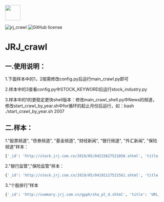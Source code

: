<div align="left">
    <img src='https://ftp.bmp.ovh/imgs/2020/08/b77a8439ea51e080.jpg' height="50" width="50" >
 </div>


![jrj_crawl](https://badgen.net/badge/JRJ/crawl?icon=github)
![GitHub license](https://badgen.net/github/license/HUANGZHIHAO1994/JRJ_crawl?color=green)

# JRJ_crawl

## 一.使用说明：

1.下面样本中的1，2按需修改config.py后运行main_crawl.py即可

2.样本中的3查看config.py中STOCK_KEYWORD后运行stock_industry.py

3.样本中的1的更稳定更快shell版本：修改main_crawl_shell.py中News的频道，修改start_crawl_by_year.sh中for循环的起止月份后运行，如：bash ./start_crawl_by_year.sh 2007 


## 二.样本：

1."股票频道", "债券频道", "基金频道", "财经新闻", "银行频道", "外汇新闻", "保险频道"样本：

```python
{'_id': 'http://stock.jrj.com.cn/2019/05/04215627521858.shtml', 'title': '国金证券：美股的估值优势目前不复存在', 'url': 'http://stock.jrj.com.cn/2019/05/04215627521858.shtml', 'keyword': '', 'create_time': '2019-05-04 21:56:00', 'source': '证券时报网', 'content': '  证券时报e公司讯，国金证券(行情600109,诊股)认为，客观上讲，随着美股不断的创出历史新高，美股的估值优势目前不复存在，当前美股的估值处于历史估值中位数以上（尽管还没触及到历史的估值高点），后续美股的上涨更多的依赖于上市公司持续优异的业绩驱动，而这由美国自身经济和核心竞争力所决定。数据显示，截至于4月底，标普500指数、纳斯达克指数估值分别为19.1倍、34.5倍，高于2010年以来历史均值水平。', 'year': 2019, 'crawl_time': '2020-09-03 16:06:44'}
```

2."银行监管","保险监管"样本：

```python
{'_id': 'http://stock.jrj.com.cn/2019/05/04192127521561.shtml', 'title': '财政部长出席亚洲开发银行理事会第52届年会', 'url': 'http://stock.jrj.com.cn/2019/05/04192127521561.shtml', 'keyword': '', 'create_time': '2019-05-04 19:21:00', 'source': '证券时报网', 'content': '  证券时报e公司讯，5月3-4日，亚洲开发银行理事会第52届年会在斐济楠迪举行，财政部长刘昆率中国代表团出席会议。刘昆指出，在全球经济放缓、下行风险突出的背景下，亚太各国要结合本国国情，采取适当的宏观经济政策，保持经济稳定增长；要坚持多边主义，实现区域经济互利共赢；要有效防控金融风险，维护亚太经济金融稳定。中国政府不断创新和完善宏观调控、实施更大规模减税降费、防范和化解系统性金融风险，推动高质量发展。', 'year': 2019, 'crawl_time': '2020-09-03 08:13:02'}
```



3.“个股排行”样本

```python
{'_id': 'http://summary.jrj.com.cn/gpph/sha_pl_d.shtml', 'title': 'URL_INCREASE_H', 'url': 'http://summary.jrj.com.cn/gpph/sha_pl_d.shtml', 'keyword': '涨幅', 'rank': [['688378', 'N奥来德', '51.25%'], ['605006', 'N山玻', '44.01%'], ['688277', '天智航', '19.99%'], ['688017', '绿的谐波', '16.35%'], ['688339', '亿华通', '15.36%'], ['688418', '震有科技', '14.79%'], ['600227', '圣济堂', '10.03%'], ['603919', '金徽酒', '10.01%'], ['605333', '沪光股份', '10.01%'], ['603156', '养元饮品', '10.01%'], ['605123', '派克新材', '10.00%'], ['603536', '惠发食品', '10.00%'], ['603877', '太平鸟', '10.00%'], ['600753', '东方银星', '9.99%'], ['600983', '惠而浦', '9.99%'], ['603959', '百利科技', '9.99%'], ['600993', '马应龙', '9.98%'], ['601798', '蓝科高新', '9.97%'], ['600397', '安源煤业', '9.96%'], ['688521', '芯原股份', '9.30%']], 'crawl_time': '2020-09-03 23:32:32'}
```

